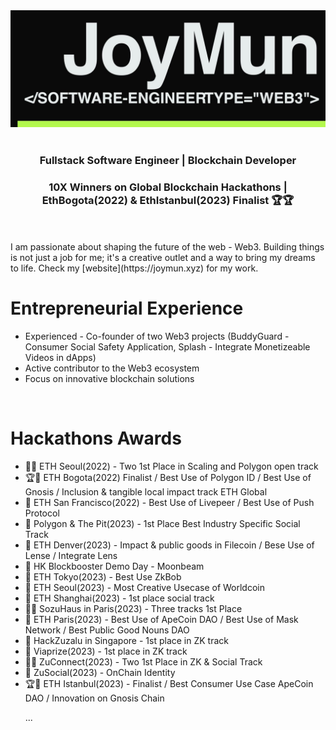 <div>
<a align="right" href="https://joymun.xyz/" title="Website">
  <img alt="Joy Mun" src="https://github.com/joyjsmun/joyjsmun/raw/main/images/title-2.png" width="812" />
</a>
</div>

<br>
<!-- <h3 align="center">DeveloperDAO | Love creative things </h3> -->
<h3 align="center">Fullstack Software Engineer | Blockchain Developer </h3>
<h3 align="center">10X Winners on Global Blockchain Hackathons | EthBogota(2022) & EthIstanbul(2023) Finalist 🏆🏆</h3>
<br>
<br>
I am passionate about shaping the future of the web - Web3. Building things is not just a job for me; it's a creative outlet and a way to bring my dreams to life. Check my [website](https://joymun.xyz) for my work.
<br>

# Entrepreneurial Experience
<ul>
<li>Experienced - Co-founder of two Web3 projects (BuddyGuard - Consumer Social Safety Application, Splash - Integrate Monetizeable Videos in dApps)
<li>Active contributor to the Web3 ecosystem</li>
<li>Focus on innovative blockchain solutions</li>
</ul>
<br>

# Hackathons Awards
<ul>
  <li>🥇🥇 ETH Seoul(2022) - Two 1st Place in Scaling and Polygon open track </li>
  <li>🏆🏅 ETH Bogota(2022) Finalist / Best Use of Polygon ID / Best Use of Gnosis / Inclusion & tangible local impact track ETH Global </li>
  <li>🏅 ETH San Francisco(2022) - Best Use of Livepeer / Best Use of Push Protocol </li>
  <li>🥇 Polygon & The Pit(2023) - 1st Place Best Industry Specific Social Track</li>
  <li>🥇 ETH Denver(2023) - Impact & public goods in Filecoin / Bese Use of Lense / Integrate Lens</li>
  <li>🥇 HK Blockbooster Demo Day - Moonbeam</li>
  <li>🥇 ETH Tokyo(2023) - Best Use ZkBob</li>
  <li>🥇 ETH Seoul(2023) - Most Creative Usecase of Worldcoin</li>
  <li>🥇 ETH Shanghai(2023) - 1st place social track</li>
  <li>🥇🥇 SozuHaus in Paris(2023) - Three tracks 1st Place </li>
  <li>🥇 ETH Paris(2023) - Best Use of ApeCoin DAO / Best Use of Mask Network / Best Public Good Nouns DAO</li>
  <li>🥇 HackZuzalu in Singapore - 1st place in ZK track</li>
  <li>🥇 Viaprize(2023) - 1st place in ZK track </li>
  <li>🥇🥇 ZuConnect(2023) - Two 1st Place in ZK & Social Track</li>
  <li>🥇 ZuSocial(2023) - OnChain Identity </li>
  <li>🏆🏅 ETH Istanbul(2023) - Finalist / Best Consumer Use Case ApeCoin DAO / Innovation on Gnosis Chain </li>

  ... 
  

</ul>


<!--
- 🔭 I’m currently working on ...
- 🌱 I’m currently learning ...
- 👯 I’m looking to collaborate on ...
- 🤔 I’m looking for help with ...
- 💬 Ask me about ...
- 📫 How to reach me: ...
- 😄 Pronouns: ...
- ⚡ Fun fact: ...
-->

